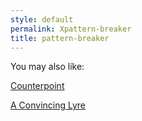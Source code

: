 ```yaml
---
style: default
permalink: Xpattern-breaker
title: pattern-breaker
---
```

You may also like:

[Counterpoint](http://scp-wiki.net/counterpoint)

[A Convincing Lyre](http://scp-wiki.net/a-convincing-lyre)

